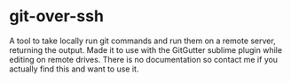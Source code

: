 # git-over-ssh
A tool to take locally run git commands and run them on a remote server, returning the output.
Made it to use with the GitGutter sublime plugin while editing on remote drives. 
There is no documentation so contact me if you actually find this and want to use it. 
